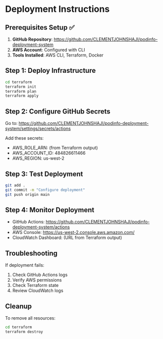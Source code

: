 # Deployment Instructions

## Prerequisites Setup ✅

1. **GitHub Repository**: https://github.com/CLEMENTJOHNSHAJI/podinfo-deployment-system
2. **AWS Account**: Configured with CLI
3. **Tools Installed**: AWS CLI, Terraform, Docker

## Step 1: Deploy Infrastructure

```bash
cd terraform
terraform init
terraform plan
terraform apply
```

## Step 2: Configure GitHub Secrets

Go to: https://github.com/CLEMENTJOHNSHAJI/podinfo-deployment-system/settings/secrets/actions

Add these secrets:
- AWS_ROLE_ARN: (from Terraform output)
- AWS_ACCOUNT_ID: 484826611466
- AWS_REGION: us-west-2

## Step 3: Test Deployment

```bash
git add .
git commit -m "Configure deployment"
git push origin main
```

## Step 4: Monitor Deployment

- GitHub Actions: https://github.com/CLEMENTJOHNSHAJI/podinfo-deployment-system/actions
- AWS Console: https://us-west-2.console.aws.amazon.com/
- CloudWatch Dashboard: (URL from Terraform output)

## Troubleshooting

If deployment fails:
1. Check GitHub Actions logs
2. Verify AWS permissions
3. Check Terraform state
4. Review CloudWatch logs

## Cleanup

To remove all resources:
```bash
cd terraform
terraform destroy
```
